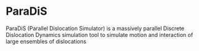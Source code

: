# ParaDiS
ParaDiS (Parallel Dislocation Simulator) is a massively parallel Discrete Dislocation Dynamics simulation tool to simulate motion and interaction of large ensembles of dislocations
